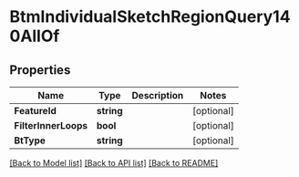 # BtmIndividualSketchRegionQuery140AllOf

## Properties

Name | Type | Description | Notes
------------ | ------------- | ------------- | -------------
**FeatureId** | **string** |  | [optional] 
**FilterInnerLoops** | **bool** |  | [optional] 
**BtType** | **string** |  | [optional] 

[[Back to Model list]](../README.md#documentation-for-models) [[Back to API list]](../README.md#documentation-for-api-endpoints) [[Back to README]](../README.md)


